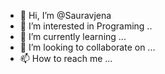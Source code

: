 - 👋 Hi, I’m @Sauravjena
- 👀 I’m interested in Programing ..
- 🌱 I’m currently learning ...
- 💞️ I’m looking to collaborate on ...
- 📫 How to reach me ...

<!---
Sauravjena/Sauravjena is a ✨ special ✨ repository because its `README.md` (this file) appears on your GitHub profile.
You can click the Preview link to take a look at your changes.
--->
